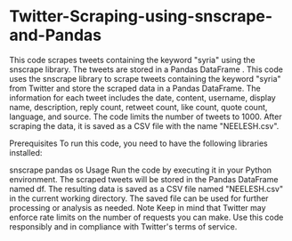 # Twitter-Scraping-using-snscrape-and-Pandas
This code scrapes tweets containing the keyword "syria" using the snscrape library. The tweets are stored in a Pandas DataFrame .
This code uses the snscrape library to scrape tweets containing the keyword "syria" from Twitter and store the scraped data in a Pandas DataFrame. The information for each tweet includes the date, content, username, display name, description, reply count, retweet count, like count, quote count, language, and source. The code limits the number of tweets to 1000. After scraping the data, it is saved as a CSV file with the name "NEELESH.csv".

Prerequisites
To run this code, you need to have the following libraries installed:

snscrape
pandas
os
Usage
Run the code by executing it in your Python environment.
The scraped tweets will be stored in the Pandas DataFrame named df.
The resulting data is saved as a CSV file named "NEELESH.csv" in the current working directory.
The saved file can be used for further processing or analysis as needed.
Note
Keep in mind that Twitter may enforce rate limits on the number of requests you can make. Use this code responsibly and in compliance with Twitter's terms of service.
